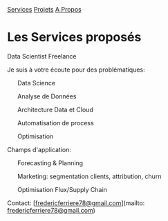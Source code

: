 <div>
<a href="./index.html">Services</a>
<a href="./projets.html">Projets</a>
<a href="./apropos.html">A Propos</a>
</div>


# Les Services proposés

Data Scientist Freelance

Je suis à votre écoute pour des problématiques:
<ul>Data Science</ul>
<ul>Analyse de Données</ul>
<ul>Architecture Data et Cloud</ul>
<ul>Automatisation de process</ul>
<ul>Optimisation</ul>

Champs d'application:
<ul>Forecasting & Planning</ul>
<ul>Marketing: segmentation clients, attribution, churn</ul>
<ul>Optimisation Flux/Supply Chain</ul>


Contact: [fredericferriere78@gmail.com](mailto: fredericferriere78@gmail.com)
